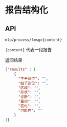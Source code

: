 # 报告结构化

## API

```
nlp/process/?msg={content}
```

`{content}` 代表一段报告

返回结果

```json
{"results" : [
    {
      "主干部位": "",
      "细节部位": "",
      "区域": "",
      "形状": "",
      "诊断": "",
      "量词": "",
      "变化": "",
      "可能性": ""
    }
]}
```

